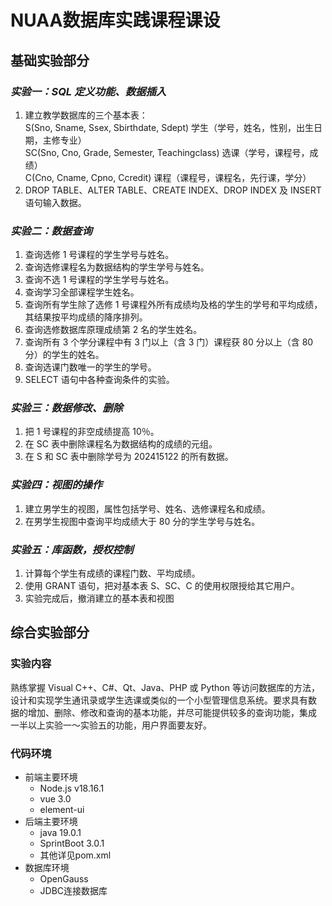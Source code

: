 # NUAA数据库实践课程课设
## 基础实验部分
### ***实验一：SQL 定义功能、数据插入***
1. 建立教学数据库的三个基本表：<br >
S(Sno, Sname, Ssex, Sbirthdate, Sdept) 学生（学号，姓名，性别，出生日期，主修专业）<br > 
SC(Sno, Cno, Grade, Semester, Teachingclass) 选课（学号，课程号，成绩）<br >
C(Cno, Cname, Cpno, Ccredit) 课程（课程号，课程名，先行课，学分）<br >
3. DROP TABLE、ALTER TABLE、CREATE INDEX、DROP INDEX 及 INSERT语句输入数据。
### ***实验二：数据查询***
1. 查询选修 1 号课程的学生学号与姓名。
2. 查询选修课程名为数据结构的学生学号与姓名。
3. 查询不选 1 号课程的学生学号与姓名。
4. 查询学习全部课程学生姓名。
5. 查询所有学生除了选修 1 号课程外所有成绩均及格的学生的学号和平均成绩，其结果按平均成绩的降序排列。
6. 查询选修数据库原理成绩第 2 名的学生姓名。
7. 查询所有 3 个学分课程中有 3 门以上（含 3 门）课程获 80 分以上（含 80 分）的学生的姓名。
8. 查询选课门数唯一的学生的学号。
9. SELECT 语句中各种查询条件的实验。
### ***实验三：数据修改、删除***
1. 把 1 号课程的非空成绩提高 10％。
2. 在 SC 表中删除课程名为数据结构的成绩的元组。
3. 在 S 和 SC 表中删除学号为 202415122 的所有数据。
### ***实验四：视图的操作***
1. 建立男学生的视图，属性包括学号、姓名、选修课程名和成绩。
2. 在男学生视图中查询平均成绩大于 80 分的学生学号与姓名。
### ***实验五：库函数，授权控制***
1. 计算每个学生有成绩的课程门数、平均成绩。
2. 使用 GRANT 语句，把对基本表 S、SC、C 的使用权限授给其它用户。
3. 实验完成后，撤消建立的基本表和视图
## 综合实验部分
### 实验内容
熟练掌握 Visual C++、C#、Qt、Java、PHP 或 Python 等访问数据库的方法，
设计和实现学生通讯录或学生选课或类似的一个小型管理信息系统。要求具有数
据的增加、删除、修改和查询的基本功能，并尽可能提供较多的查询功能，集成
一半以上实验一～实验五的功能，用户界面要友好。
### 代码环境
+ 前端主要环境
  -  Node.js v18.16.1
  -  vue 3.0
  -  element-ui
+ 后端主要环境
  - java 19.0.1
  - SprintBoot 3.0.1
  - 其他详见pom.xml
+ 数据库环境
  - OpenGauss
  - JDBC连接数据库
